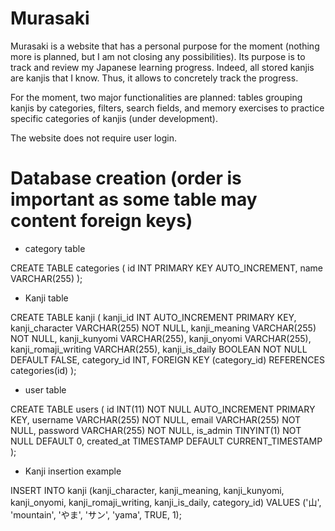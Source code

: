 # Murasaki

Murasaki is a website that has a personal purpose for the moment (nothing more is planned, but I am not closing any possibilities). Its purpose is to track and review my Japanese learning progress. Indeed, all stored kanjis are kanjis that I know. Thus, it allows to concretely track the progress.

For the moment, two major functionalities are planned: tables grouping kanjis by categories, filters, search fields, and memory exercises to practice specific categories of kanjis (under development).

The website does not require user login.

# Database creation (order is important as some table may content foreign keys) 


- category table

CREATE TABLE categories (
  id INT PRIMARY KEY AUTO_INCREMENT,
  name VARCHAR(255)
);

- Kanji table

CREATE TABLE kanji (
  kanji_id INT AUTO_INCREMENT PRIMARY KEY,
  kanji_character VARCHAR(255) NOT NULL,
  kanji_meaning VARCHAR(255) NOT NULL,
  kanji_kunyomi VARCHAR(255),
  kanji_onyomi VARCHAR(255),
  kanji_romaji_writing VARCHAR(255),
  kanji_is_daily BOOLEAN NOT NULL DEFAULT FALSE,
  category_id INT,
  FOREIGN KEY (category_id) REFERENCES categories(id)
);

- user table

CREATE TABLE users (
  id INT(11) NOT NULL AUTO_INCREMENT PRIMARY KEY,
  username VARCHAR(255) NOT NULL,
  email VARCHAR(255) NOT NULL,
  password VARCHAR(255) NOT NULL,
  is_admin TINYINT(1) NOT NULL DEFAULT 0,
  created_at TIMESTAMP DEFAULT CURRENT_TIMESTAMP
);

- Kanji insertion example

INSERT INTO kanji (kanji_character, kanji_meaning, kanji_kunyomi, kanji_onyomi, kanji_romaji_writing, kanji_is_daily, category_id) VALUES ('山', 'mountain', 'やま', 'サン', 'yama', TRUE, 1);

